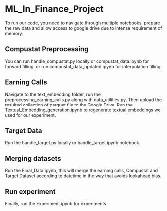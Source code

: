 # ML_In_Finance_Project

To run our code, you need to navigate through multiple notebooks, prepare the raw data and allow access to google drive due to intense requirement of memory.

## Compustat Preprocessing
You can run handle_compustat.py locally or compustat_data.ipynb for forward filling, or run compustat_data_updated.ipynb for interpolation filling.

## Earning Calls
Navigate to the text_embedding folder, run the preprocessing_earning_calls.py along with data_utilities.py. Then upload the resulted collection of parquet file to the Google Drive. Run the Textual_Embedding_generation.ipynb to regenerate textual embeddings we used for our experiment.

## Target Data
Run the handle_target.py locally or handle_target.ipynb notebook.

## Merging datasets
Run the Final_Data.ipynb, this will merge the earning calls, Compustat and Target Dataset according to datetime in the way that avoids lookahead bias.

## Run experiment
Finally, run the Experiment.ipynb for experiments.
